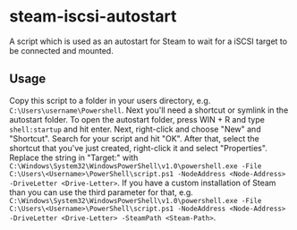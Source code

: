 # steam-iscsi-autostart
A script which is used as an autostart for Steam to wait for a iSCSI target to be connected and mounted.


## Usage
Copy this script to a folder in your users directory, e.g. `C:\Users\username\Powershell`. Next you'll need a shortcut or symlink in the autostart folder. To open the autostart folder, press WIN + R and type `shell:startup` and hit enter. Next, right-click and choose "New" and "Shortcut". Search for your script and hit "OK". After that, select the shortcut that you've just created, right-click it and select "Properties". Replace the string in "Target:" with `C:\Windows\System32\WindowsPowerShell\v1.0\powershell.exe -File C:\Users\<Username>\PowerShell\script.ps1 -NodeAddress <Node-Address> -DriveLetter <Drive-Letter>`. If you have a custom installation of Steam than you can use the third parameter for that, e.g. `C:\Windows\System32\WindowsPowerShell\v1.0\powershell.exe -File C:\Users\<Username>\PowerShell\script.ps1 -NodeAddress <Node-Address> -DriveLetter <Drive-Letter> -SteamPath <Steam-Path>`.
